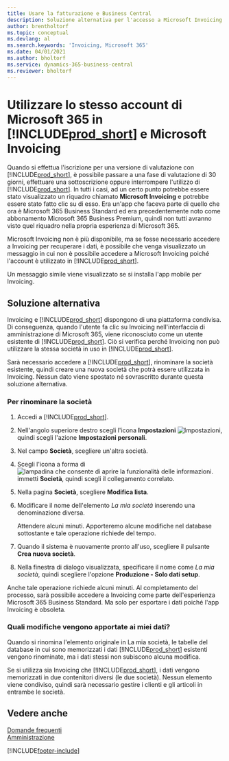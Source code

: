 ```yaml
---
title: Usare la fatturazione e Business Central
description: Soluzione alternativa per l'accesso a Microsoft Invoicing dopo aver effettuato l'iscrizione a Dynamics 365 Business Central.
author: brentholtorf
ms.topic: conceptual
ms.devlang: al
ms.search.keywords: 'Invoicing, Microsoft 365'
ms.date: 04/01/2021
ms.author: bholtorf
ms.service: dynamics-365-business-central
ms.reviewer: bholtorf
---
```

# <a name="use-the-same-microsoft-365-account-in--and-microsoft-invoicing"></a>Utilizzare lo stesso account di Microsoft 365 in [!INCLUDE[prod_short](includes/prod_long.md)] e Microsoft Invoicing
Quando si effettua l'iscrizione per una versione di valutazione con [!INCLUDE[prod_short](includes/prod_short.md)], è possibile passare a una fase di valutazione di 30 giorni, effettuare una sottoscrizione oppure interrompere l'utilizzo di [!INCLUDE[prod_short](includes/prod_short.md)]. In tutti i casi, ad un certo punto potrebbe essere stato visualizzato un riquadro chiamato **Microsoft Invoicing** e potrebbe essere stato fatto clic su di esso. Era un'app che faceva parte di quello che ora è Microsoft 365 Business Standard ed era precedentemente noto come abbonamento Microsoft 365 Business Premium, quindi non tutti avranno visto quel riquadro nella propria esperienza di Microsoft 365.  

Microsoft Invoicing non è più disponibile, ma se fosse necessario accedere a Invoicing per recuperare i dati, è possibile che venga visualizzato un messaggio in cui non è possibile accedere a Microsoft Invoicing poiché l'account è utilizzato in [!INCLUDE[prod_short](includes/prod_short.md)].  

Un messaggio simile viene visualizzato se si installa l'app mobile per Invoicing.  

## <a name="workaround"></a>Soluzione alternativa
Invoicing e [!INCLUDE[prod_short](includes/prod_short.md)] dispongono di una piattaforma condivisa. Di conseguenza, quando l'utente fa clic su Invoicing nell'interfaccia di amministrazione di Microsoft 365, viene riconosciuto come un utente esistente di [!INCLUDE[prod_short](includes/prod_short.md)]. Ciò si verifica perché Invoicing non può utilizzare la stessa società in uso in [!INCLUDE[prod_short](includes/prod_short.md)].  

Sarà necessario accedere a [!INCLUDE[prod_short](includes/prod_short.md)], rinominare la società esistente, quindi creare una nuova società che potrà essere utilizzata in Invoicing. Nessun dato viene spostato né sovrascritto durante questa soluzione alternativa.

### <a name="to-rename-your-company"></a>Per rinominare la società
1. Accedi a [!INCLUDE[prod_short](includes/prod_short.md)].
2. Nell'angolo superiore destro scegli l'icona **Impostazioni** ![Impostazioni](media/ui-experience/settings_icon_small.png "Icona Impostazioni per Gestione ruolo utente"), quindi scegli l'azione **Impostazioni personali**.
3. Nel campo **Società**, scegliere un'altra società.
4. Scegli l'icona a forma di ![lampadina che consente di aprire la funzionalità delle informazioni.](media/ui-search/search_small.png "Informazioni sull'operazione che si desidera eseguire") immetti **Società**, quindi scegli il collegamento correlato.  
5. Nella pagina **Società**, scegliere **Modifica lista**.  
6. Modificare il nome dell'elemento *La mia società* inserendo una denominazione diversa.  

    Attendere alcuni minuti. Apporteremo alcune modifiche nel database sottostante e tale operazione richiede del tempo.
7.  Quando il sistema è nuovamente pronto all'uso, scegliere il pulsante **Crea nuova società**.  
8.  Nella finestra di dialogo visualizzata, specificare il nome come *La mia società*, quindi scegliere l'opzione **Produzione - Solo dati setup**.  

Anche tale operazione richiede alcuni minuti. Al completamento del processo, sarà possibile accedere a Invoicing come parte dell'esperienza Microsoft 365 Business Standard. Ma solo per esportare i dati poiché l'app Invoicing è obsoleta.  

### <a name="what-about-my-data"></a>Quali modifiche vengono apportate ai miei dati?
Quando si rinomina l'elemento originale in La mia società, le tabelle del database in cui sono memorizzati i dati [!INCLUDE[prod_short](includes/prod_short.md)] esistenti vengono rinominate, ma i dati stessi non subiscono alcuna modifica.  

Se si utilizza sia Invoicing che [!INCLUDE[prod_short](includes/prod_short.md)], i dati vengono memorizzati in due contenitori diversi (le due società). Nessun elemento viene condiviso, quindi sarà necessario gestire i clienti e gli articoli in entrambe le società.  

## <a name="see-also"></a>Vedere anche
[Domande frequenti](across-faq.yml)  
[Amministrazione](admin-setup-and-administration.md)  


[!INCLUDE[footer-include](includes/footer-banner.md)]
